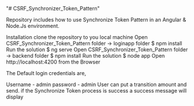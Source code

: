 "# CSRF_Synchronizer_Token_Pattern" 

Repository includes how to use Synchronize Token Pattern in an Angular & Node.Js environment.

Installation
clone the repository to you local machine
Open CSRF_Synchronizer_Token_Pattern folder -> loginapp folder
$ npm install
Run the solution
$ ng serve
Open CSRF_Synchronizer_Token_Pattern folder -> backend folder
$ npm install
Run the solution
$ node app
Open http://localhost:4200 from the Browser

The Default login credentials are,

Username - admin
password - admin
User can put a transition amount and send. if the Synchronize Token process is success a success message will display
